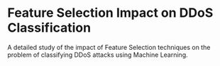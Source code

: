 # Feature Selection Impact on DDoS Classification

A detailed study of the impact of Feature Selection techniques on the problem of classifying DDoS attacks using Machine Learning.
